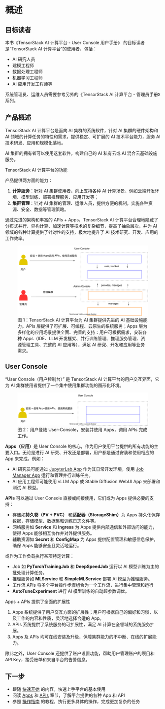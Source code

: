 # 概述

## 目标读者

本书《TensorStack AI 计算平台 - User Console 用户手册》 的目标读者是“TensorStack AI 计算平台”的使用者，包括：

- AI 研究人员
- 建模工程师
- 数据处理工程师
- 机器学习工程师
- AI 应用开发工程师等

系统管理员、运维人员需要参考另外的《TensorStack AI 计算平台 - 管理员手册》系列。

## 产品概述

TensorStack AI 计算平台是面向 AI 集群的系统软件，针对 AI 集群的硬件架构和 AI 领域的计算任务的特性和需求，提供稳定、可扩展的 AI 技术平台能力，服务 AI 技术研发、应用和规模化落地。

AI 集群的拥有者可以使用这套软件，构建自己的 AI 私有云或 AI 混合云基础设施服务。

<aside class="note info">
<div class="title">TensorStack AI 计算平台的功能</div>

产品提供两方面的能力：

1. **计算服务**：针对 AI 集群使用者，向上支持各种 AI 计算场景，例如云端开发环境、模型训练、部署推理服务、应用开发等；
1. **集群管理**：针对 AI 集群的管理、运维人员，提供方便的机制，实施各种资源、安全、数据等管理策略。

</aside>

通过先进的架构和丰富的 APIs + Apps，TensorStack AI 计算平台合理地隐藏了分布式并行、异构计算、加速计算等技术的复杂细节，提高了抽象层次，并为 AI 领域的各种计算提供了针对性的支持，极大地提升了 AI 技术研究、开发、应用的工作效率。

<figure class="architecture">
  <img alt="t9k-arch" src="./assets/overview/t9k-arch.drawio.svg" />
  <figcaption>图 1：TensorStack AI 计算平台为 AI 集群提供先进的 AI 基础设施能力。APIs 层提供了可扩展、可编程、云原生的系统服务；Apps 层为多样化的应用场景提供全面、完善的支持：用户可根据需求，安装各种 Apps（IDE、LLM 开发框架、并行训练管理、推理服务管理、资源管理工具、完整的 AI 应用等），满足 AI 研究、开发和应用等业务需求。</figcaption>
</figure>

## User Console

“User Console（用户控制台）” 是 TensorStack AI 计算平台的用户交互界面，它为 AI 集群使用者提供了一个集中使用集群功能的图形化环境。

<figure class="architecture">
  <img alt="use-user-console" src="./assets/overview/use-user-console.drawio.svg" />
  <figcaption>图 2：用户登陆 User-Console，安装并使用 Apps，调用 APIs 完成工作。</figcaption>
</figure>

<b>Apps（应用）</b>是 User Console 的核心，作为用户使用平台提供的所有功能的主要入口。无论是进行 AI 研究、开发还是部署，用户都是通过安装和使用相应的 App 来完成。例如：

- AI 研究员可能通过 [JupyterLab App](./app/jupyterlab.md) 作为其日常开发环境，使用 [Job Manager App](./app/job-manager.md) 运行和管理并行训练任务。
- AI 应用工程师可能使用 vLLM App 或 Stable Diffusion WebUI App 来部署和测试 AI 模型。



**APIs** 可以通过 User Console 直接或间接使用，它们或为 Apps 提供必要的支持：

* 存储如**持久卷（PV + PVC）** 和<b>适配器（StorageShim）</b>为 Apps 持久化保存数据，存储模型、数据集和训练日志文件等。
* 网络服务如 **Service** 和 **Ingress** 为 Apps 提供内部通信和外部访问的能力，使得 Apps 能够相互协作并对外提供服务。
* 辅助资源如 **Secret** 和 **ConfigMap** 为 Apps 提供配置管理和敏感信息保护，确保 Apps 能够安全且灵活地运行。

或作为工作负载执行某项特定计算：

* Job 如 **PyTorchTrainingJob** 和 **DeepSpeedJob** 运行以 AI 模型训练为主的批处理计算任务。
* 推理服务如 **MLService** 和 **SimpleMLService** 部署 AI 模型为推理服务。
* 工作流 APIs 将多个平台操作步骤组合为一个工作流，进行集中管理和运行
* **AutoTuneExperiment** 进行 AI 模型训练的自动超参数调优。

<aside class="note info">
<div class="title">Apps + APIs 提供了全面的扩展性</div>

1. Apps 系统提供了用户交互方面的扩展性；用户可根据自己的偏好和习惯，以及工作的内容和性质，灵活地选择合适的 App。
2. APIs 系统提供了系统服务的可扩展性，满足 AI 计算在全领域的系统服务扩展。
3. Apps 及 APIs 均可在线安装及升级，保障集群能力的不中断、在线的扩展能力。

</aside>

除此之外，User Console 还提供了账户设置功能，帮助用户管理账户的项目和 API Key，接受账单和来自平台的告警信息。


## 下一步

* 跟随 [快速开始](./get-started/index.md) 的内容，快速上手平台的基本使用
* 阅读 [Apps](./app/index.md) 和 [APIs](./api/index.md) 章节，了解平台提供的各种 App 和 API
* 参照 [操作指南](./guide/index.md) 的教程，执行更多具体的操作，完成更加复杂的任务
